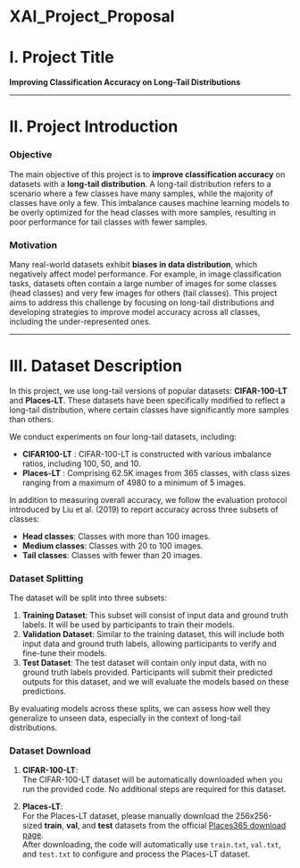 # XAI_Project_Proposal
# I. Project Title

**Improving Classification Accuracy on Long-Tail Distributions**

---

# II. Project Introduction

### Objective
The main objective of this project is to **improve classification accuracy** on datasets with a **long-tail distribution**. A long-tail distribution refers to a scenario where a few classes have many samples, while the majority of classes have only a few. This imbalance causes machine learning models to be overly optimized for the head classes with more samples, resulting in poor performance for tail classes with fewer samples.

### Motivation
Many real-world datasets exhibit **biases in data distribution**, which negatively affect model performance. For example, in image classification tasks, datasets often contain a large number of images for some classes (head classes) and very few images for others (tail classes). This project aims to address this challenge by focusing on long-tail distributions and developing strategies to improve model accuracy across all classes, including the under-represented ones.

---

# III. Dataset Description

In this project, we use long-tail versions of popular datasets: **CIFAR-100-LT** and **Places-LT**. These datasets have been specifically modified to reflect a long-tail distribution, where certain classes have significantly more samples than others.

We conduct experiments on four long-tail datasets, including:
- **CIFAR100-LT** : CIFAR-100-LT is constructed with various imbalance ratios, including 100, 50, and 10. 
- **Places-LT** : Comprising 62.5K images from 365 classes, with class sizes ranging from a maximum of 4980 to a minimum of 5 images.

In addition to measuring overall accuracy, we follow the evaluation protocol introduced by Liu et al. (2019) to report accuracy across three subsets of classes:
- **Head classes**: Classes with more than 100 images.
- **Medium classes**: Classes with 20 to 100 images.
- **Tail classes**: Classes with fewer than 20 images.

### Dataset Splitting
The dataset will be split into three subsets:
1. **Training Dataset**: This subset will consist of input data and ground truth labels. It will be used by participants to train their models.
2. **Validation Dataset**: Similar to the training dataset, this will include both input data and ground truth labels, allowing participants to verify and fine-tune their models.
3. **Test Dataset**: The test dataset will contain only input data, with no ground truth labels provided. Participants will submit their predicted outputs for this dataset, and we will evaluate the models based on these predictions.

By evaluating models across these splits, we can assess how well they generalize to unseen data, especially in the context of long-tail distributions.

### Dataset Download

1. **CIFAR-100-LT**:  
   The CIFAR-100-LT dataset will be automatically downloaded when you run the provided code. No additional steps are required for this dataset.

2. **Places-LT**:  
   For the Places-LT dataset, please manually download the 256x256-sized **train**, **val**, and **test** datasets from the official [Places365 download page](http://places2.csail.mit.edu/download.html).  
   After downloading, the code will automatically use `train.txt`, `val.txt`, and `test.txt` to configure and process the Places-LT dataset.
